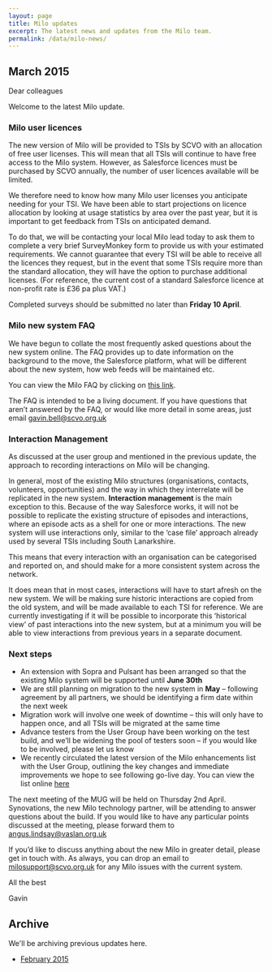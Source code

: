 ```yaml
---
layout: page
title: Milo updates
excerpt: The latest news and updates from the Milo team.
permalink: /data/milo-news/
---
```


## March 2015

Dear colleagues

Welcome to the latest Milo update.

### Milo user licences 

The new version of Milo will be provided to TSIs by SCVO with an allocation of free user licenses. This will mean that all TSIs will continue to have free access to the Milo system. However, as Salesforce licences must be purchased by SCVO annually, the number of user licences available will be limited.

We therefore need to know how many Milo user licenses you anticipate needing for your TSI. We have been able to start projections on licence allocation by looking at usage statistics by area over the past year, but it is important to get feedback from TSIs on anticipated demand.

To do that, we will be contacting your local Milo lead today to ask them to complete a very brief SurveyMonkey form to provide us with your estimated requirements. We cannot guarantee that every TSI will be able to receive all the licences they request, but in the event that some TSIs require more than the standard allocation, they will have the option to purchase additional licenses. (For reference, the current cost of a standard Salesforce licence at non-profit rate is £36 pa plus VAT.)

Completed surveys should be submitted no later than **Friday 10 April**.

### Milo new system FAQ

We have begun to collate the most frequently asked questions about the new system online. The FAQ provides up to date information on the background to the move, the Salesforce platform, what will be different about the new system, how web feeds will be maintained etc.

You can view the Milo FAQ by clicking on <a href="/milo-faq/" target="_blank">this link</a>.

The FAQ is intended to be a living document. If you have questions that aren’t answered by the FAQ, or would like more detail in some areas, just email [gavin.bell@scvo.org.uk](mailto:gavin.bell@scvo.org.uk) 

### Interaction Management

As discussed at the user group and mentioned in the previous update, the approach to recording interactions on Milo will be changing.

In general, most of the existing Milo structures (organisations, contacts, volunteers, opportunities) and the way in which they interrelate will be replicated in the new system. **Interaction management** is the main exception to this. Because of the way Salesforce works, it will not be possible to replicate the existing structure of episodes and interactions, where an episode acts as a shell for one or more interactions. The new system will use interactions only, similar to the ‘case file’ approach already used by several TSIs including South Lanarkshire.

This means that every interaction with an organisation can be categorised and reported on, and should make for a more consistent system across the network.

It does mean that in most cases, interactions will have to start afresh on the new system. We will be making sure historic interactions are copied from the old system, and will be made available to each TSI for reference. We are currently investigating if it will be possible to incorporate this ‘historical view’ of past interactions into the new system, but at a minimum you will be able to view interactions from previous years in a separate document.

### Next steps

* An extension with Sopra and Pulsant has been arranged so that the existing Milo system will be supported until **June 30th**
* We are still planning on migration to the new system in **May** – following agreement by all partners, we should be identifying a firm date within the next week
* Migration work will involve one week of downtime – this will only have to happen once, and all TSIs will be migrated at the same time
* Advance testers from the User Group have been working on the test build, and we’ll be widening the pool of testers soon – if you would like to be involved, please let us know
* We recently circulated the latest version of the Milo enhancements list with the User Group, outlining the key changes and immediate improvements we hope to see following go-live day. You can view the list online <a href="/milo-docs/" target="_blank">here</a>

The next meeting of the MUG will be held on Thursday 2nd April. Synovations, the new Milo technology partner, will be attending to answer questions about the build. If you would like to have any particular points discussed at the meeting, please forward them to [angus.lindsay@vaslan.org.uk](mailto:angus.lindsay@vaslan.org.uk)

If you’d like to discuss anything about the new Milo in greater detail, please get in touch with. As always, you can drop an email to [milosupport@scvo.org.uk](mailto:milosupport@scvo.org.uk) for any Milo issues with the current system.

All the best

Gavin



## Archive

We'll be archiving previous updates here.

* [February 2015](/files/miloupdate-feb15.pdf)
